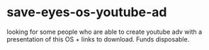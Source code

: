 # save-eyes-os-youtube-ad
looking for some people who are able to create youtube adv with a presentation of this OS + links to download. Funds disposable.
